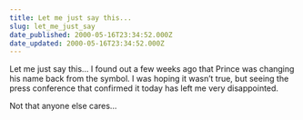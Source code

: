 ```yaml
---
title: Let me just say this...
slug: let_me_just_say
date_published: 2000-05-16T23:34:52.000Z
date_updated: 2000-05-16T23:34:52.000Z
---
```


Let me just say this… I found out a few weeks ago that Prince was changing his name back from the symbol. I was hoping it wasn’t true, but seeing the press conference that confirmed it today has left me very disappointed.

Not that anyone else cares…
